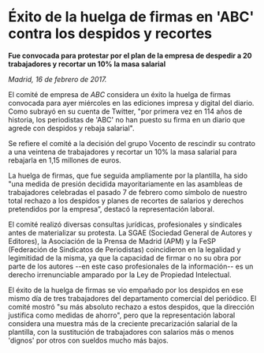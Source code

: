 # Éxito de la huelga de firmas en 'ABC' contra los despidos y recortes

**Fue convocada para protestar por el plan de la empresa de despedir a 20 trabajadores y recortar un 10% la masa salarial**

*Madrid, 16 de febrero de 2017.*

El comité de empresa de *ABC* considera un éxito la huelga de firmas convocada para ayer miércoles en las ediciones impresa y digital del diario. Como subrayó en su cuenta de Twitter, "por primera vez en 114 años de historia, los periodistas de 'ABC' no han puesto su firma en un diario que agrede con despidos y rebaja salarial".

Se refiere el comité a la decisión del grupo Vocento de rescindir su contrato a una veintena de trabajadores y recortar un 10% la masa salarial para rebajarla en 1,15 millones de euros.

La huelga de firmas, que fue seguida ampliamente por la plantilla, ha sido "una medida de presión decidida mayoritariamente en las asambleas de trabajadores celebradas el pasado 7 de febrero como símbolo de nuestro total rechazo a los despidos y planes de recortes de salarios y derechos pretendidos por la empresa”, destacó la representación laboral.

El comité realizó diversas consultas jurídicas, profesionales y sindicales antes de materializar su protesta. La SGAE (Sociedad General de Autores y Editores), la Asociación de la Prensa de Madrid (APM) y la FeSP (Federación de Sindicatos de Periodistas) coincidieron en la legalidad y legimitidad de la misma, ya que la capacidad de firmar o no su obra por parte de los autores --en este caso profesionales de la información-- es un derecho irrenunciable amparado por la Ley de Propiedad Intelectual.

El éxito de la huelga de firmas se vio empañado por los despidos en ese mismo día de tres trabajadores del departamento comercial del periódico. El comité mostró "su más absoluto rechazo a estos despidos, que la dirección justifica como medidas de ahorro", pero que la representación laboral considera una muestra más de la creciente precarización salarial de la plantilla, con la sustitución de trabajadores con salarios más o menos 'dignos' por otros con sueldos mucho más bajos.
